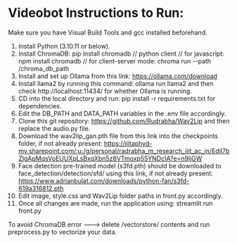 # Videobot Instructions to Run: 

Make sure you have Visual Build Tools and gcc installed beforehand.

1) Install Python (3.10.11 or below).
2) Install ChromaDB:
   pip install chromadb // python client
   // for javascript: npm install chromadb
   // for client-server mode: chroma run --path /chroma_db_path
3) Install and set up Ollama from this link: https://ollama.com/download
4) Install llama2 by running this command: ollama run llama2 and then check http://localhost:11434/ for whether Ollama is running.
5) CD into the local directory and run: pip install -r requirements.txt for dependencies.
6) Edit the DB_PATH and DATA_PATH variables in the .env file accordingly.
7) Clone this git repository: https://github.com/Rudrabha/Wav2Lip and then replace the audio.py file.
8) Download the wav2lip_gan.pth file from this link into the checkpoints folder, if not already present: https://iiitaphyd-my.sharepoint.com/:u:/g/personal/radrabha_m_research_iiit_ac_in/EdjI7bZlgApMqsVoEUUXpLsBxqXbn5z8VTmoxp55YNDcIA?e=n9ljGW
9) Face detection pre-trained model (s3fd.pth) should be downloaded to face_detection/detection/sfd/ using this link, if not already present: https://www.adrianbulat.com/downloads/python-fan/s3fd-619a316812.pth
10) Edit image, style.css and Wav2Lip folder paths in front.py accordingly.
11) Once all changes are made, run the application using: streamlit run front.py

To avoid ChromaDB error ---> delete /vectorstore/ contents and run preprocess.py to vectorize your data.
